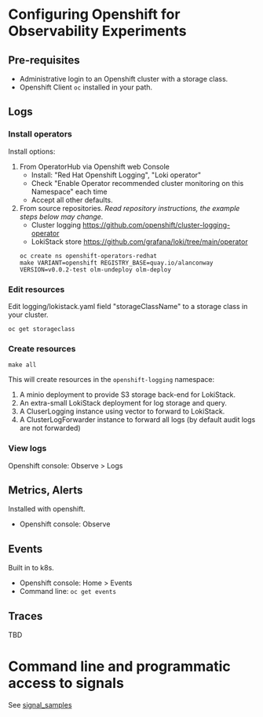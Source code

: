 # Configuring Openshift for Observability Experiments

## Pre-requisites

- Administrative login to an Openshift cluster with a storage class.
- Openshift Client `oc` installed in your path.

## Logs

### Install operators

Install options:

1. From OperatorHub via Openshift web Console
   - Install: "Red Hat Openshift Logging", "Loki operator"
   - Check "Enable Operator recommended cluster monitoring on this Namespace" each time
   - Accept all other defaults.
1. From source repositories.
   _Read repository instructions, the example steps below may change._
   - Cluster logging https://github.com/openshift/cluster-logging-operator
   - LokiStack store https://github.com/grafana/loki/tree/main/operator
   ```
   oc create ns openshift-operators-redhat
   make VARIANT=openshift REGISTRY_BASE=quay.io/alanconway VERSION=v0.0.2-test olm-undeploy olm-deploy
   ```

### Edit resources

Edit logging/lokistack.yaml field "storageClassName" to a storage class in your cluster.

``` shell
oc get storageclass
```

### Create resources

    make all

This will create resources in the `openshift-logging` namespace:

1.  A minio deployment to provide S3 storage back-end for LokiStack.
2.  An extra-small LokiStack deployment for log storage and query.
3.  A CluserLogging instance using vector to forward to LokiStack.
4.  A ClusterLogForwarder instance to forward all logs (by default audit logs are not forwarded)

### View logs

Openshift console: Observe > Logs

## Metrics, Alerts

Installed with openshift.
- Openshift console: Observe

## Events

Built in to k8s.
- Openshift console: Home > Events
- Command line: `oc get events`

## Traces

TBD


# Command line and programmatic access to signals

See [signal_samples](./signal_samples/README.md)
